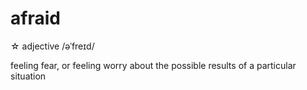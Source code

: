 # afraid
☆
adjective
/əˈfreɪd/

feeling fear, or feeling worry about the possible results of a particular situation

